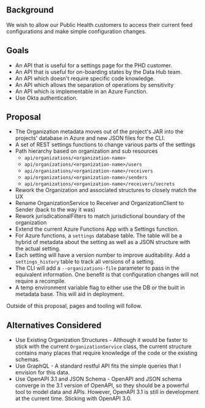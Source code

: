 ## Background

We wish to allow our Public Health customers to access their current feed configurations and make simple configuration changes.

## Goals

- An API that is useful for a settings page for the PHD customer.
- An API that is useful for on-boarding states by the Data Hub team.
- An API which doesn't require specific code knowledge.
- An API which allows the separation of operations by sensitivity
- An API which is implementable in an Azure Function.
- Use Okta authentication.

## Proposal

- The Organization metadata moves out of the project's JAR into the projects' database in Azure and new JSON files for the CLI.
- A set of REST settings functions to change various parts of the settings  
- Path hierarchy based on organization and sub resources
    - `api/organizations/<organization-name>`
    - `api/organizations/<organization-name>/users` 
    - `api/organizations/<organization-name>/receivers`
    - `api/organizations/<organization-name>/senders`
    - `api/organizations/<organization-name>/receivers/secrets`
- Rework the Organization and associated structures to closely match the UX
- Rename OrganizationService to Receiver and OrganizationClient to Sender (back to the way it was)
- Rework jurisdicationalFilters to match jurisdictional boundary of the organization
- Extend the current Azure Functions App with a Settings function. 
- For Azure functions, a `settings` database table. The table will be a hybrid of metadata about the setting as well
as a JSON structure with the actual setting.
- Each setting will have a version number to improve auditability. Add a `settings_history` table to track all versions of a setting.  
- The CLI will add a `--organizations-file` parameter to pass in the equivalent information. One benefit is that configuration changes will not require a recompile.
- A temp environment variable flag to either use the DB or the built in metadata base. This will aid in deployment. 

Outside of this proposal, pages and tooling will follow.

## Alternatives Considered

- Use Existing Organization Structures - Although it would be faster to stick with the current `OrganizationService` class, the current structure contains many places that require knowledge of the code or the existing schemas.
- Use GraphQL - A standard restful API fits the simple queries that I envision for this data.
- Use OpenAPI 3.1 and JSON Schema - OpenAPI and JSON schema converge in the 3.1 version of OpenAPI, so they should be a powerful tool to model data and APIs. However, OpenAPI 3.1 is still in development at the current time. Sticking with OpenAPI 3.0. 

